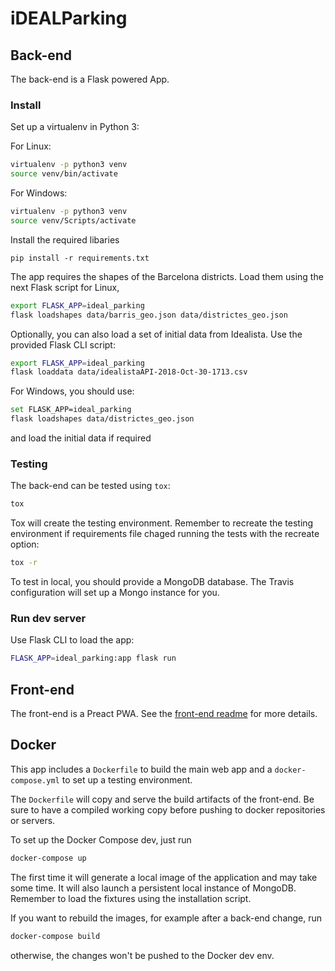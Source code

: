 # iDEALParking

## Back-end

The back-end is a Flask powered App.

### Install

Set up a virtualenv in Python 3:

For Linux:

```bash
virtualenv -p python3 venv
source venv/bin/activate
```

For Windows:

```bash
virtualenv -p python3 venv
source venv/Scripts/activate
```

Install the required libaries

```
pip install -r requirements.txt
```

The app requires the shapes of the Barcelona districts. Load them
using the next Flask script for Linux,

```bash
export FLASK_APP=ideal_parking
flask loadshapes data/barris_geo.json data/districtes_geo.json
```

Optionally, you can also load a set of initial data from Idealista. Use the provided Flask CLI script:

```bash
export FLASK_APP=ideal_parking
flask loaddata data/idealistaAPI-2018-Oct-30-1713.csv
```

For Windows, you should use:

```bash
set FLASK_APP=ideal_parking
flask loadshapes data/districtes_geo.json
```

and load the initial data if required

### Testing

The back-end can be tested using `tox`:

```bash
tox
```

Tox will create the testing environment. Remember to recreate the
testing environment if requirements file chaged running the tests with the recreate option:

```bash
tox -r
```

To test in local, you should provide a MongoDB database. The Travis configuration will set up a Mongo instance for you.

### Run dev server

Use Flask CLI to load the app:

```bash
FLASK_APP=ideal_parking:app flask run
```

## Front-end

The front-end is a Preact PWA. See the [front-end readme](./www/README.md) for more details.

## Docker

This app includes a `Dockerfile` to build the main web app and a `docker-compose.yml` to set up a testing environment.

The `Dockerfile` will copy and serve the build artifacts of the
front-end. Be sure to have a compiled working copy before pushing to docker repositories or servers.

To set up the Docker Compose dev, just run

```bash
docker-compose up
```

The first time it will generate a local image of the application and may take some time. It will also launch a persistent local instance of MongoDB. Remember to load
the fixtures using the installation script.

If you want to rebuild the images, for example after a back-end change, run

```bash
docker-compose build
```

otherwise, the changes won't be pushed to the Docker dev env.
